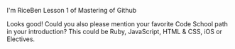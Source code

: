 I'm RiceBen
Lesson 1 of Mastering of Github

Looks good! Could you also please mention your favorite Code School path in your introduction? This could be Ruby, JavaScript, HTML & CSS, iOS or Electives.
